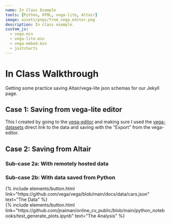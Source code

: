 ```yaml
---
name: In Class Example
tools: [Python, HTML, vega-lite, Altair]
image: assets/pngs/from_vega_editor.png
description: In class example.
custom_js:
  - vega.min
  - vega-lite.min
  - vega-embed.min
  - justcharts
---
```



# In Class Walkthrough

Getting some practice saving Altair/vega-lite json schemas for our Jekyll page.

## Case 1: Saving from vega-lite editor

This I created by going to the [vega-editor](https://vega.github.io/editor) and making sure I used the [vega-datasets](https://github.com/vega/vega-datasets/tree/master/data) direct link to the data and saving with the "Export" from the vega-editor.

<vegachart schema-url="{{ site.baseurl }}/assets/json/from_vega_editor.json" style="width: 100%"></vegachart>


## Case 2: Saving from Altair

### Sub-case 2a: With remotely hosted data

### Sub-case 2b: With data saved from Python






<!-- these are written in a combo of html and liquid --> 

<div class="left">
{% include elements/button.html link="https://github.com/vega/vega/blob/main/docs/data/cars.json" text="The Data" %}
</div>

<div class="right">
{% include elements/button.html link="https://github.com/jnaiman/online_cv_public/blob/main/python_notebooks/test_generate_plots.ipynb" text="The Analysis" %}
</div>

